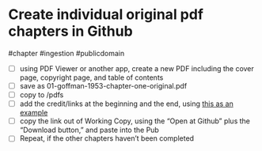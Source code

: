 # Create individual original pdf chapters in Github

#chapter #ingestion #publicdomain

- [ ] using PDF Viewer or another app, create a new PDF including the cover page, copyright page, and table of contents
- [ ] save as 01-goffman-1953-chapter-one-original.pdf
- [ ] copy to /pdfs
- [ ] add the credit/links at the beginning and the end, using [this as an example](https://www.mediastudies.press/pub/z3yt3rpz/release/6)
- [ ] copy the link out of Working Copy, using the “Open at Github” plus the “Download button,” and paste into the Pub
- [ ] Repeat, if the other chapters haven’t been completed 
